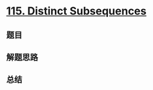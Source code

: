 # [115. Distinct Subsequences](https://leetcode.com/problems/distinct-subsequences/)

## 题目


## 解题思路


## 总结


